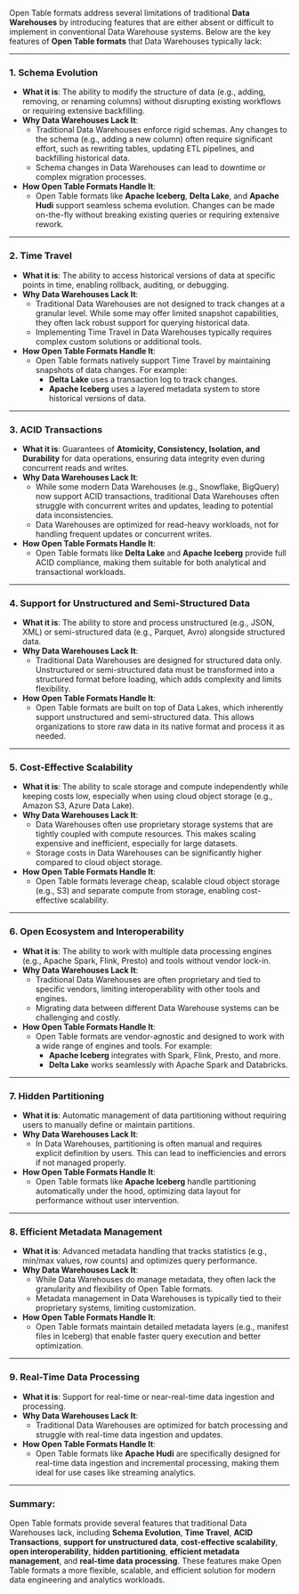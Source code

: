 Open Table formats address several limitations of traditional **Data Warehouses** by introducing features that are either absent or difficult to implement in conventional Data Warehouse systems. Below are the key features of **Open Table formats** that Data Warehouses typically lack:

---

### 1. **Schema Evolution**
   - **What it is**: The ability to modify the structure of data (e.g., adding, removing, or renaming columns) without disrupting existing workflows or requiring extensive backfilling.
   - **Why Data Warehouses Lack It**: 
     - Traditional Data Warehouses enforce rigid schemas. Any changes to the schema (e.g., adding a new column) often require significant effort, such as rewriting tables, updating ETL pipelines, and backfilling historical data.
     - Schema changes in Data Warehouses can lead to downtime or complex migration processes.
   - **How Open Table Formats Handle It**: 
     - Open Table formats like **Apache Iceberg**, **Delta Lake**, and **Apache Hudi** support seamless schema evolution. Changes can be made on-the-fly without breaking existing queries or requiring extensive rework.

---
   
### 2. **Time Travel**
   - **What it is**: The ability to access historical versions of data at specific points in time, enabling rollback, auditing, or debugging.
   - **Why Data Warehouses Lack It**: 
     - Traditional Data Warehouses are not designed to track changes at a granular level. While some may offer limited snapshot capabilities, they often lack robust support for querying historical data.
     - Implementing Time Travel in Data Warehouses typically requires complex custom solutions or additional tools.
   - **How Open Table Formats Handle It**: 
     - Open Table formats natively support Time Travel by maintaining snapshots of data changes. For example:
       - **Delta Lake** uses a transaction log to track changes.
       - **Apache Iceberg** uses a layered metadata system to store historical versions of data.

---

### 3. **ACID Transactions**
   - **What it is**: Guarantees of **Atomicity, Consistency, Isolation, and Durability** for data operations, ensuring data integrity even during concurrent reads and writes.
   - **Why Data Warehouses Lack It**: 
     - While some modern Data Warehouses (e.g., Snowflake, BigQuery) now support ACID transactions, traditional Data Warehouses often struggle with concurrent writes and updates, leading to potential data inconsistencies.
     - Data Warehouses are optimized for read-heavy workloads, not for handling frequent updates or concurrent writes.
   - **How Open Table Formats Handle It**: 
     - Open Table formats like **Delta Lake** and **Apache Iceberg** provide full ACID compliance, making them suitable for both analytical and transactional workloads.

---

### 4. **Support for Unstructured and Semi-Structured Data**
   - **What it is**: The ability to store and process unstructured (e.g., JSON, XML) or semi-structured data (e.g., Parquet, Avro) alongside structured data.
   - **Why Data Warehouses Lack It**: 
     - Traditional Data Warehouses are designed for structured data only. Unstructured or semi-structured data must be transformed into a structured format before loading, which adds complexity and limits flexibility.
   - **How Open Table Formats Handle It**: 
     - Open Table formats are built on top of Data Lakes, which inherently support unstructured and semi-structured data. This allows organizations to store raw data in its native format and process it as needed.

---

### 5. **Cost-Effective Scalability**
   - **What it is**: The ability to scale storage and compute independently while keeping costs low, especially when using cloud object storage (e.g., Amazon S3, Azure Data Lake).
   - **Why Data Warehouses Lack It**: 
     - Data Warehouses often use proprietary storage systems that are tightly coupled with compute resources. This makes scaling expensive and inefficient, especially for large datasets.
     - Storage costs in Data Warehouses can be significantly higher compared to cloud object storage.
   - **How Open Table Formats Handle It**: 
     - Open Table formats leverage cheap, scalable cloud object storage (e.g., S3) and separate compute from storage, enabling cost-effective scalability.
   
---

### 6. **Open Ecosystem and Interoperability**
   - **What it is**: The ability to work with multiple data processing engines (e.g., Apache Spark, Flink, Presto) and tools without vendor lock-in.
   - **Why Data Warehouses Lack It**: 
     - Traditional Data Warehouses are often proprietary and tied to specific vendors, limiting interoperability with other tools and engines.
     - Migrating data between different Data Warehouse systems can be challenging and costly.
   - **How Open Table Formats Handle It**: 
     - Open Table formats are vendor-agnostic and designed to work with a wide range of engines and tools. For example:
       - **Apache Iceberg** integrates with Spark, Flink, Presto, and more.
       - **Delta Lake** works seamlessly with Apache Spark and Databricks.

---

### 7. **Hidden Partitioning**
   - **What it is**: Automatic management of data partitioning without requiring users to manually define or maintain partitions.
   - **Why Data Warehouses Lack It**: 
     - In Data Warehouses, partitioning is often manual and requires explicit definition by users. This can lead to inefficiencies and errors if not managed properly.
   - **How Open Table Formats Handle It**: 
     - Open Table formats like **Apache Iceberg** handle partitioning automatically under the hood, optimizing data layout for performance without user intervention.

---

### 8. **Efficient Metadata Management**
   - **What it is**: Advanced metadata handling that tracks statistics (e.g., min/max values, row counts) and optimizes query performance.
   - **Why Data Warehouses Lack It**: 
     - While Data Warehouses do manage metadata, they often lack the granularity and flexibility of Open Table formats.
     - Metadata management in Data Warehouses is typically tied to their proprietary systems, limiting customization.
   - **How Open Table Formats Handle It**: 
     - Open Table formats maintain detailed metadata layers (e.g., manifest files in Iceberg) that enable faster query execution and better optimization.

---

### 9. **Real-Time Data Processing**
   - **What it is**: Support for real-time or near-real-time data ingestion and processing.
   - **Why Data Warehouses Lack It**: 
     - Traditional Data Warehouses are optimized for batch processing and struggle with real-time data ingestion and updates.
   - **How Open Table Formats Handle It**: 
     - Open Table formats like **Apache Hudi** are specifically designed for real-time data ingestion and incremental processing, making them ideal for use cases like streaming analytics.

---

### Summary:
Open Table formats provide several features that traditional Data Warehouses lack, including **Schema Evolution**, **Time Travel**, **ACID Transactions**, **support for unstructured data**, **cost-effective scalability**, **open interoperability**, **hidden partitioning**, **efficient metadata management**, and **real-time data processing**. These features make Open Table formats a more flexible, scalable, and efficient solution for modern data engineering and analytics workloads.
